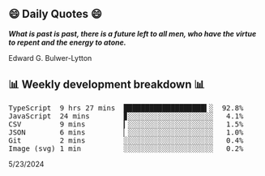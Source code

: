 ## 😄 Daily Quotes 😄

_**What is past is past, there is a future left to all men, who have the virtue to repent and the energy to atone.**_

Edward G. Bulwer-Lytton



## 📊 Weekly development breakdown 📊

<pre>TypeScript  9 hrs 27 mins  ███████████████████▍░  92.8%
JavaScript  24 mins        ▊░░░░░░░░░░░░░░░░░░░░   4.1%
CSV         9 mins         ▎░░░░░░░░░░░░░░░░░░░░   1.5%
JSON        6 mins         ▏░░░░░░░░░░░░░░░░░░░░   1.0%
Git         2 mins         ░░░░░░░░░░░░░░░░░░░░░   0.4%
Image (svg) 1 min          ░░░░░░░░░░░░░░░░░░░░░   0.2%</pre>

5/23/2024